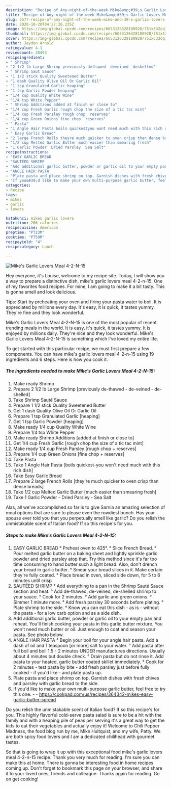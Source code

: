 ```yaml
---
description: "Recipe of Any-night-of-the-week Mike&amp;#39;s Garlic Lovers Meal 4-2-N-15"
title: "Recipe of Any-night-of-the-week Mike&amp;#39;s Garlic Lovers Meal 4-2-N-15"
slug: 5577-recipe-of-any-night-of-the-week-mike-and-39-s-garlic-lovers-meal-4-2-n-15
date: 2020-10-20T04:27:26.235Z
image: https://img-global.cpcdn.com/recipes/6653126328188928/751x532cq70/mikes-garlic-lovers-meal-4-2-n-15-recipe-main-photo.jpg
thumbnail: https://img-global.cpcdn.com/recipes/6653126328188928/751x532cq70/mikes-garlic-lovers-meal-4-2-n-15-recipe-main-photo.jpg
cover: https://img-global.cpcdn.com/recipes/6653126328188928/751x532cq70/mikes-garlic-lovers-meal-4-2-n-15-recipe-main-photo.jpg
author: Jayden Arnold
ratingvalue: 4.1
reviewcount: 28493
recipeingredient:
- " Shrimp"
- "2 1/2 lb Large Shrimp previously dethawed  deveined  deshelled"
- " Shrimp Saut Sauce"
- "1 1/2 stick Quality Sweetened Butter"
- "1 dash Quality Olive Oil Or Garlic Oil"
- "1 tsp Granulated Garlic heaping"
- "1 tsp Garlic Powder heaping"
- "1/4 cup Quality White Wine"
- "1/4 tsp White Pepper"
- " Shrimp Additions added at finish or close to"
- "1/4 cup Fresh Garlic rough chop the size of a tic tac mint"
- "1/4 cup Fresh Parsley rough chop  reserves"
- "1/4 cup Green Onions fine chop  reserves"
- " Pasta"
- "1 Angle Hair Pasta boils quickestyou wont need much with this rich dish"
- " Easy Garlic Bread"
- "2 large French Rolls theyre much quicker to oven crisp than dense breads"
- "1/2 cup Melted Garlic Butter much easier than smearing fresh"
- "1 Garlic Powder  Dried Parsley  Sea Salt"
recipeinstructions:
- "EASY GARLIC BREAD                                                                                                          ° Preheat oven to 425°.                                                ° Slice French Bread.                                                                   ° Pour melted garlic butter on a baking sheet and lightly sprinkle garlic powder and dried parsley atop that. Try this method since it&#39;s far too time consuming to hand butter such a light bread. Also, don&#39;t drench your bread in garlic butter.                                                                                                                                                                                                                                                       ° Smear your bread slices in it. Make certain they&#39;re fully coated.                                                                                           ° Place bread in oven, sliced side down, for 5 to 6 minutes until crisp"
- "SAUTÉED SHRIMP                                                         ° Add everything to a pan in the Shrimp Sauté Sauce section and heat.                                                                  ° Add de-thawed, de-veined, de-shelled shrimp to your sauce.                                         ° Cook for 2 minutes.                                                     ° Add garlic and green onions.                         ° Simmer 1 minute more.                                           ° Add fresh parsley 30 seconds before plating.                                                              ° Plate shrimp to the side.                                ° Know you can eat this dish - as is - without the pasta - for a low carb option and as a side dish."
- "Add additional garlic butter, powder or garlic oil to your empty pan and reheat. You&#39;ll finish cooking your pasta in this garlic butter mixture. You won&#39;t need much butter or oil. Just enough to coat and season your pasta. See photo below."
- "ANGLE HAIR PASTA                                                                                ° Begin your boil for your angle hair pasta. Add a dash of oil and 1 teaspoon [or more] salt to your water.                                                                ° Add pasta after full boil and boil 1.5 - 2 minutes UNDER manufactures directions.  Usually about 4 minutes but double check.                                                  ° Drain pasta but do not rinse it. Add pasta to your heated, garlic butter coated skillet immediately.                                                                                   ° Cook for 2 minutes - test pasta by bite - add fresh parsley just before fully cooked - if you&#39;d like - and plate pasta up."
- "Plate pasta and place shrimp on top. Garnish dishes with fresh chives and parsley with garlic bread to the side."
- "If you&#39;d like to make your own multi-purpose garlic butter, feel free to try this one.  https://cookpad.com/us/recipes/364342-mikes-easy-garlic-butter-spread"
categories:
- Recipe
tags:
- mikes
- garlic
- lovers

katakunci: mikes garlic lovers 
nutrition: 266 calories
recipecuisine: American
preptime: "PT23M"
cooktime: "PT59M"
recipeyield: "4"
recipecategory: Lunch

---
```



![Mike&#39;s Garlic Lovers Meal 4-2-N-15](https://img-global.cpcdn.com/recipes/6653126328188928/751x532cq70/mikes-garlic-lovers-meal-4-2-n-15-recipe-main-photo.jpg)

Hey everyone, it's Louise, welcome to my recipe site. Today, I will show you a way to prepare a distinctive dish, mike&#39;s garlic lovers meal 4-2-n-15. One of my favorites food recipes. For mine, I am going to make it a bit tasty. This is gonna smell and look delicious.

Tips: Start by preheating your oven and firing your pasta water to boil. It is appreciated by millions every day. It&#39;s easy, it is quick, it tastes yummy. They&#39;re fine and they look wonderful.

Mike&#39;s Garlic Lovers Meal 4-2-N-15 is one of the most popular of recent trending meals in the world. It is easy, it's quick, it tastes yummy. It is enjoyed by millions daily. They're nice and they look wonderful. Mike&#39;s Garlic Lovers Meal 4-2-N-15 is something which I've loved my entire life.


To get started with this particular recipe, we must first prepare a few components. You can have mike&#39;s garlic lovers meal 4-2-n-15 using 19 ingredients and 6 steps. Here is how you cook it.

<!--inarticleads1-->

##### The ingredients needed to make Mike&#39;s Garlic Lovers Meal 4-2-N-15:

1. Make ready  Shrimp
1. Prepare 2 1/2 lb Large Shrimp [previously de-thawed - de-veined - de-shelled]
1. Take  Shrimp Sauté Sauce
1. Prepare 1 1/2 stick Quality Sweetened Butter
1. Get 1 dash Quality Olive Oil Or Garlic Oil
1. Prepare 1 tsp Granulated Garlic [heaping]
1. Get 1 tsp Garlic Powder [heaping]
1. Make ready 1/4 cup Quality White Wine
1. Prepare 1/4 tsp White Pepper
1. Make ready  Shrimp Additions [added at finish or close to]
1. Get 1/4 cup Fresh Garlic [rough chop the size of a tic tac mint]
1. Make ready 1/4 cup Fresh Parsley [rough chop + reserves]
1. Prepare 1/4 cup Green Onions [fine chop + reserves]
1. Take  Pasta
1. Take 1 Angle Hair Pasta [boils quickest-you won&#39;t need much with this rich dish]
1. Take  Easy Garlic Bread
1. Prepare 2 large French Rolls [they&#39;re much quicker to oven crisp than dense breads]
1. Take 1/2 cup Melted Garlic Butter [much easier than smearing fresh]
1. Take 1 Garlic Powder - Dried Parsley - Sea Salt


Alas, all we&#39;ve accomplished so far is to give Sarnia an amazing selection of meal options that are sure to please even the rowdiest bunch. Has your spouse ever told you that you perpetually smell like garlic? Do you relish the unmistakable scent of Italian food? If so this recipe&#39;s for you. 

<!--inarticleads2-->

##### Steps to make Mike&#39;s Garlic Lovers Meal 4-2-N-15:

1. EASY GARLIC BREAD                                                                                                          ° Preheat oven to 425°.                                                ° Slice French Bread.                                                                   ° Pour melted garlic butter on a baking sheet and lightly sprinkle garlic powder and dried parsley atop that. Try this method since it&#39;s far too time consuming to hand butter such a light bread. Also, don&#39;t drench your bread in garlic butter.                                                                                                                                                                                                                                                       ° Smear your bread slices in it. Make certain they&#39;re fully coated.                                                                                           ° Place bread in oven, sliced side down, for 5 to 6 minutes until crisp
1. SAUTÉED SHRIMP                                                         ° Add everything to a pan in the Shrimp Sauté Sauce section and heat.                                                                  ° Add de-thawed, de-veined, de-shelled shrimp to your sauce.                                         ° Cook for 2 minutes.                                                     ° Add garlic and green onions.                         ° Simmer 1 minute more.                                           ° Add fresh parsley 30 seconds before plating.                                                              ° Plate shrimp to the side.                                ° Know you can eat this dish - as is - without the pasta - for a low carb option and as a side dish.
1. Add additional garlic butter, powder or garlic oil to your empty pan and reheat. You&#39;ll finish cooking your pasta in this garlic butter mixture. You won&#39;t need much butter or oil. Just enough to coat and season your pasta. See photo below.
1. ANGLE HAIR PASTA                                                                                ° Begin your boil for your angle hair pasta. Add a dash of oil and 1 teaspoon [or more] salt to your water.                                                                ° Add pasta after full boil and boil 1.5 - 2 minutes UNDER manufactures directions.  Usually about 4 minutes but double check.                                                  ° Drain pasta but do not rinse it. Add pasta to your heated, garlic butter coated skillet immediately.                                                                                   ° Cook for 2 minutes - test pasta by bite - add fresh parsley just before fully cooked - if you&#39;d like - and plate pasta up.
1. Plate pasta and place shrimp on top. Garnish dishes with fresh chives and parsley with garlic bread to the side.
1. If you&#39;d like to make your own multi-purpose garlic butter, feel free to try this one. -  - https://cookpad.com/us/recipes/364342-mikes-easy-garlic-butter-spread


Do you relish the unmistakable scent of Italian food? If so this recipe&#39;s for you. This highly flavorful cold-serve pasta salad is sure to be a hit with the family and with a heaping pile of peas per serving it&#39;s a great way to get the kids to eat their vegetables and actually enjoy it! Welcome to Chili Pepper Madness, the food blog run by me, Mike Hultquist, and my wife, Patty. We are both spicy food lovers and I am a dedicated chilihead with gourmet tastes. 

So that is going to wrap it up with this exceptional food mike&#39;s garlic lovers meal 4-2-n-15 recipe. Thank you very much for reading. I'm sure you can make this at home. There is gonna be interesting food in home recipes coming up. Don't forget to bookmark this page on your browser, and share it to your loved ones, friends and colleague. Thanks again for reading. Go on get cooking!
